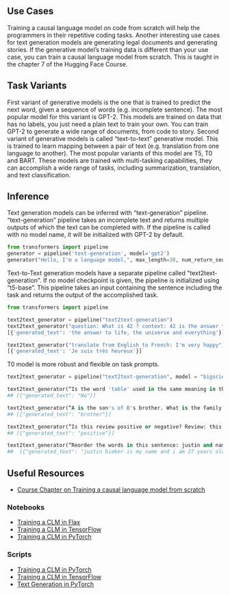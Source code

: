 ## Use Cases
Training a causal language model on code from scratch will help the programmers in their repetitive coding tasks. 
Another interesting use cases for text generation models are generating legal documents and generating stories.
If the generative model’s training data is different than your use case, you can train a causal language model from scratch. This is taught in the chapter 7 of the Hugging Face Course. 

## Task Variants
First variant of generative models is the one that is trained to predict the next word, given a sequence of words (e.g. incomplete sentence). The most popular model for this variant is GPT-2. This models are trained on data that has no labels, you just need a plain text to train your own. You can train GPT-2 to generate a wide range of documents, from code to story. Second variant of generative models is called “text-to-text” generative model. This is trained to learn mapping between a pair of text (e.g. translation from one language to another). The most popular variants of this model are T5, T0 and BART. These models are trained with multi-tasking capabilities, they can accomplish a wide range of tasks, including summarization, translation, and text classification.

## Inference
Text generation models can be inferred with “text-generation” pipeline.
“text-generation” pipeline takes an incomplete text and returns multiple outputs of which the text can be completed with. If the pipeline is called with no model name, it will be initialized with GPT-2 by default.

```python
from transformers import pipeline
generator = pipeline('text-generation', model='gpt2')
generator("Hello, I'm a language model,", max_length=30, num_return_sequences=5)
```

Text-to-Text generation models have a separate pipeline called "text2text-generation". If no model checkpoint is given, the pipeline is initialized using “t5-base”. This pipeline takes an input containing the sentence including the task and returns the output of the accomplished task.

```python
from transformers import pipeline

text2text_generator = pipeline("text2text-generation")
text2text_generator("question: What is 42 ? context: 42 is the answer to life, the universe and everything")
[{'generated_text': 'the answer to life, the universe and everything'}]

text2text_generator("translate from English to French: I'm very happy")
[{'generated_text': 'Je suis très heureux'}]
```
T0 model is more robust and flexible on task prompts. 
```python
text2text_generator = pipeline("text2text-generation", model = "bigscience/T0")

text2text_generator(“Is the word 'table' used in the same meaning in the two previous sentences? Sentence A: you can leave the books on the table over there. Sentence B: the tables in this book are very hard to read.” )
## [{"generated_text": "No"}]

text2text_generator(“A is the son's of B's brother. What is the family relationship between A and B?”)
## [{"generated_text": "brother"}]

text2text_generator(“Is this review positive or negative? Review: this is the best cast iron skillet you will ever buy”)
## [{"generated_text": "positive"}]

text2text_generator(“Reorder the words in this sentence: justin and name bieber years is my am I 27 old.”)
##  [{"generated_text": "justin bieber is my name and i am 27 years old"}]
```


## Useful Resources
- [Course Chapter on Training a causal language model from scratch](https://huggingface.co/course/chapter7/6?fw=pt)

### Notebooks
- [Training a CLM in Flax](https://github.com/huggingface/notebooks/blob/master/examples/causal_language_modeling_flax.ipynb)
- [Training a CLM in TensorFlow](https://github.com/huggingface/notebooks/blob/master/examples/language_modeling_from_scratch-tf.ipynb)
- [Training a CLM in PyTorch](https://github.com/huggingface/notebooks/blob/master/examples/language_modeling_from_scratch.ipynb)

### Scripts
- [Training a CLM in PyTorch](https://github.com/huggingface/transformers/tree/master/examples/pytorch/language-modeling)
- [Training a CLM in TensorFlow](https://github.com/huggingface/transformers/tree/master/examples/tensorflow/language-modeling)
- [Text Generation in PyTorch](https://github.com/huggingface/transformers/tree/master/examples/pytorch/text-generation)